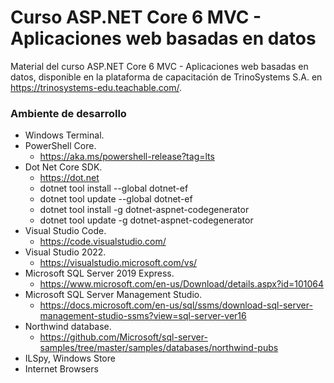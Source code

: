 # Curso ASP.NET Core 6 MVC - Aplicaciones web basadas en datos
Material del curso ASP.NET Core 6 MVC - Aplicaciones web basadas en datos, disponible en la plataforma de capacitación de TrinoSystems S.A. en https://trinosystems-edu.teachable.com/.

### Ambiente de desarrollo
* Windows Terminal.
* PowerShell Core.
  - https://aka.ms/powershell-release?tag=lts
* Dot Net Core SDK.
  - https://dot.net
  - dotnet tool install --global dotnet-ef
  - dotnet tool update --global dotnet-ef
  - dotnet tool install -g dotnet-aspnet-codegenerator
  - dotnet tool update -g dotnet-aspnet-codegenerator
* Visual Studio Code.
  - https://code.visualstudio.com/ 
* Visual Studio 2022.
  - https://visualstudio.microsoft.com/vs/ 
* Microsoft SQL Server 2019 Express.
  - https://www.microsoft.com/en-us/Download/details.aspx?id=101064 
* Microsoft SQL Server Management Studio.
  - https://docs.microsoft.com/en-us/sql/ssms/download-sql-server-management-studio-ssms?view=sql-server-ver16 
* Northwind database.
  - https://github.com/Microsoft/sql-server-samples/tree/master/samples/databases/northwind-pubs
* ILSpy, Windows Store
* Internet Browsers
